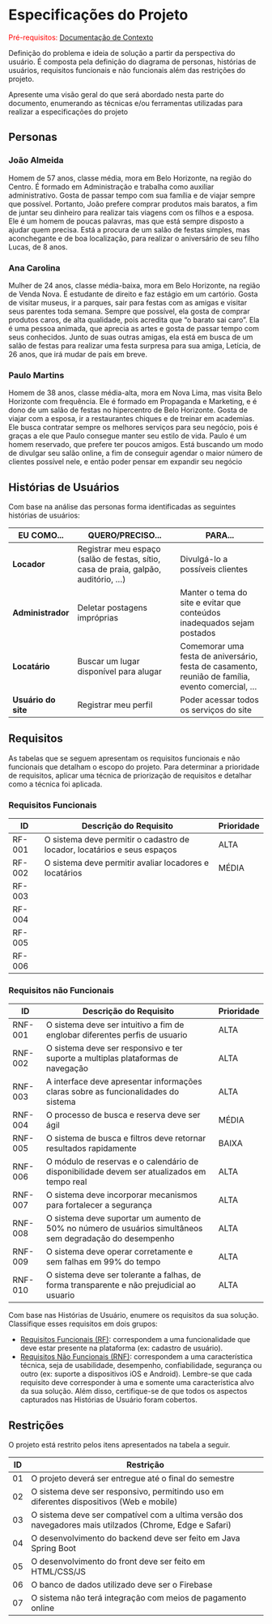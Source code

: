 # Especificações do Projeto

<span style="color:red">Pré-requisitos: <a href="01-Documentação de Contexto.md"> Documentação de Contexto</a></span>

Definição do problema e ideia de solução a partir da perspectiva do usuário. É composta pela definição do  diagrama de personas, histórias de usuários, requisitos funcionais e não funcionais além das restrições do projeto.

Apresente uma visão geral do que será abordado nesta parte do documento, enumerando as técnicas e/ou ferramentas utilizadas para realizar a especificações do projeto

## Personas


### João Almeida
Homem de 57 anos, classe média, mora em Belo Horizonte, na região do Centro. É formado em Administração e trabalha como auxiliar administrativo. Gosta de passar tempo com sua família e de viajar sempre que possível. Portanto, João prefere comprar produtos mais baratos, a fim de juntar seu dinheiro para realizar tais viagens com os filhos e a esposa. Ele é um homem de poucas palavras, mas que está sempre disposto a ajudar quem precisa. Está a procura de um salão de festas simples, mas aconchegante e de boa localização, para realizar o aniversário de seu filho Lucas, de 8 anos.

### Ana Carolina
Mulher de 24 anos, classe média-baixa, mora em Belo Horizonte, na região de Venda Nova. É estudante de direito e faz estágio em um cartório. Gosta de visitar museus, ir a parques, sair para festas com as amigas e visitar seus parentes toda semana. Sempre que possível, ela gosta de comprar produtos caros, de alta qualidade, pois acredita que “o barato sai caro”. Ela é uma pessoa animada, que aprecia as artes e gosta de passar tempo com seus conhecidos. Junto de suas outras amigas, ela está em busca de um salão de festas para realizar uma festa surpresa para sua amiga, Letícia, de 26 anos, que irá mudar de país em breve.

### Paulo Martins
Homem de 38 anos, classe média-alta, mora em Nova Lima, mas visita Belo Horizonte com frequência. Ele é formado em Propaganda e Marketing, e é dono de um salão de festas no hipercentro de Belo Horizonte. Gosta de viajar com a esposa, ir a restaurantes chiques e de treinar em academias. Ele busca contratar sempre os melhores serviços para seu negócio, pois é graças a ele que Paulo consegue manter seu estilo de vida. Paulo é um homem reservado, que prefere ter poucos amigos. Está buscando um modo de divulgar seu salão online, a fim de conseguir agendar o maior número de clientes possível nele, e então poder pensar em expandir seu negócio


## Histórias de Usuários

Com base na análise das personas forma identificadas as seguintes histórias de usuários:

| EU COMO...       | QUERO/PRECISO...                                                                 | PARA...                                                                                  |
|------------------|----------------------------------------------------------------------------------|------------------------------------------------------------------------------------------|
| **Locador**      | Registrar meu espaço (salão de festas, sítio, casa de praia, galpão, auditório, …) | Divulgá-lo a possíveis clientes                                                           |
| **Administrador**| Deletar postagens impróprias                                                     | Manter o tema do site e evitar que conteúdos inadequados sejam postados                   |
| **Locatário**    | Buscar um lugar disponível para alugar                                           | Comemorar uma festa de aniversário, festa de casamento, reunião de família, evento comercial, … |
| **Usuário do site** | Registrar meu perfil                                                             | Poder acessar todos os serviços do site                                                   |



## Requisitos

As tabelas que se seguem apresentam os requisitos funcionais e não funcionais que detalham o escopo do projeto. Para determinar a prioridade de requisitos, aplicar uma técnica de priorização de requisitos e detalhar como a técnica foi aplicada.

### Requisitos Funcionais

|ID    | Descrição do Requisito  | Prioridade |
|------|-----------------------------------------|----|
|RF-001| O sistema deve permitir o cadastro de locador, locatários e seus espaços | ALTA  |
|RF-002| O sistema deve permitir avaliar locadores e locatários                   | MÉDIA  |
|RF-003|  |   |
|RF-004|  |   |
|RF-005|  |   |
|RF-006|  |   |

### Requisitos não Funcionais

|ID     | Descrição do Requisito  | Prioridade |
|-------|-------------------------|----|
|RNF-001| O sistema deve ser intuitivo a fim de englobar diferentes perfis de usuario                               | ALTA  |
|RNF-002| O sistema deve ser responsivo e ter suporte a multiplas plataformas de navegação                          | ALTA  |
|RNF-003| A interface deve apresentar informações claras sobre as funcionalidades do sistema                        | ALTA  |
|RNF-004| O processo de busca e reserva deve ser ágil                                                               | MÉDIA  |
|RNF-005| O sistema de busca e filtros deve retornar resultados rapidamente                                         | BAIXA  |
|RNF-006| O módulo de reservas e o calendário de disponibilidade devem ser atualizados em tempo real                | ALTA  |
|RNF-007| O sistema deve incorporar mecanismos para fortalecer a segurança                                          | ALTA  |
|RNF-008| O sistema deve suportar um aumento de 50% no número de usuários simultâneos sem degradação do desempenho  | ALTA  |
|RNF-009| O sistema deve operar corretamente e sem falhas em 99% do tempo                                           | ALTA  |
|RNF-010| O sistema deve ser tolerante a falhas, de forma transparente e não prejudicial ao usuario                 | ALTA  |


Com base nas Histórias de Usuário, enumere os requisitos da sua solução. Classifique esses requisitos em dois grupos:

- [Requisitos Funcionais
 (RF)](https://pt.wikipedia.org/wiki/Requisito_funcional):
 correspondem a uma funcionalidade que deve estar presente na
  plataforma (ex: cadastro de usuário).
- [Requisitos Não Funcionais
  (RNF)](https://pt.wikipedia.org/wiki/Requisito_n%C3%A3o_funcional):
  correspondem a uma característica técnica, seja de usabilidade,
  desempenho, confiabilidade, segurança ou outro (ex: suporte a
  dispositivos iOS e Android).
Lembre-se que cada requisito deve corresponder à uma e somente uma
característica alvo da sua solução. Além disso, certifique-se de que
todos os aspectos capturados nas Histórias de Usuário foram cobertos.

## Restrições

O projeto está restrito pelos itens apresentados na tabela a seguir.

|ID| Restrição                                             |
|--|-------------------------------------------------------|
|01| O projeto deverá ser entregue até o final do semestre |
|02| O sistema deve ser responsivo, permitindo uso em diferentes dispositivos (Web e mobile) |
|03| O sistema deve ser compatível com a ultima versão dos navegadores mais utilzados (Chrome, Edge e Safari) |
|04| O desenvolvimento do backend deve ser feito em Java Spring Boot |
|05| O desenvolvimento do front deve ser feito em HTML/CSS/JS |
|06| O banco de dados utilizado deve ser o Firebase |
|07| O sistema não terá integração com meios de pagamento online |

